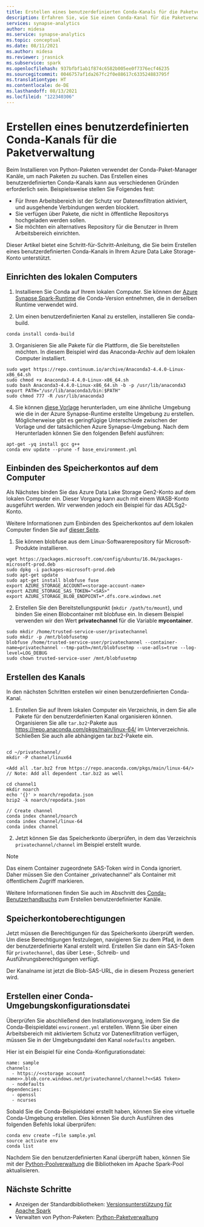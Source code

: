```yaml
---
title: Erstellen eines benutzerdefinierten Conda-Kanals für die Paketverwaltung
description: Erfahren Sie, wie Sie einen Conda-Kanal für die Paketverwaltung erstellen.
services: synapse-analytics
author: midesa
ms.service: synapse-analytics
ms.topic: conceptual
ms.date: 08/11/2021
ms.author: midesa
ms.reviewer: jrasnick
ms.subservice: spark
ms.openlocfilehash: 937bfbf1ab1f874c6582b005ee0f7376ecf46235
ms.sourcegitcommit: 0046757af1da267fc2f0e88617c633524883795f
ms.translationtype: HT
ms.contentlocale: de-DE
ms.lasthandoff: 08/13/2021
ms.locfileid: "122340306"
---
```

# <a name="create-a-custom-conda-channel-for-package-management"></a>Erstellen eines benutzerdefinierten Conda-Kanals für die Paketverwaltung 
Beim Installieren von Python-Paketen verwendet der Conda-Paket-Manager Kanäle, um nach Paketen zu suchen. Das Erstellen eines benutzerdefinierten Conda-Kanals kann aus verschiedenen Gründen erforderlich sein. Beispielsweise stellen Sie Folgendes fest:

- Für Ihren Arbeitsbereich ist der Schutz vor Datenexfiltration aktiviert, und ausgehende Verbindungen werden blockiert.  
- Sie verfügen über Pakete, die nicht in öffentliche Repositorys hochgeladen werden sollen.
- Sie möchten ein alternatives Repository für die Benutzer in Ihrem Arbeitsbereich einrichten.

Dieser Artikel bietet eine Schritt-für-Schritt-Anleitung, die Sie beim Erstellen eines benutzerdefinierten Conda-Kanals in Ihrem Azure Data Lake Storage-Konto unterstützt.

## <a name="set-up-your-local-machine"></a>Einrichten des lokalen Computers

1. Installieren Sie Conda auf Ihrem lokalen Computer. Sie können der [Azure Synapse Spark-Runtime](./apache-spark-version-support.md) die Conda-Version entnehmen, die in derselben Runtime verwendet wird.
   
2. Um einen benutzerdefinierten Kanal zu erstellen, installieren Sie conda-build.
```
conda install conda-build
```
3. Organisieren Sie alle Pakete für die Plattform, die Sie bereitstellen möchten. In diesem Beispiel wird das Anaconda-Archiv auf dem lokalen Computer installiert.

```
sudo wget https://repo.continuum.io/archive/Anaconda3-4.4.0-Linux-x86_64.sh 
sudo chmod +x Anaconda3-4.4.0-Linux-x86_64.sh  
sudo bash Anaconda3-4.4.0-Linux-x86_64.sh -b -p /usr/lib/anaconda3 
export PATH="/usr/lib/anaconda3/bin:$PATH" 
sudo chmod 777 -R /usr/lib/anaconda3  
```

4. Sie können [diese Vorlage](https://github.com/Azure-Samples/Synapse/blob/main/Spark/Python/base_environment.yml) herunterladen, um eine ähnliche Umgebung wie die in der Azure Synapse-Runtime erstellte Umgebung zu erstellen. Möglicherweise gibt es geringfügige Unterschiede zwischen der Vorlage und der tatsächlichen Azure Synapse-Umgebung. Nach dem Herunterladen können Sie den folgenden Befehl ausführen:
```
apt-get -yq install gcc g++
conda env update --prune -f base_environment.yml
```

## <a name="mount-the-storage-account-onto-your-machine"></a>Einbinden des Speicherkontos auf dem Computer
Als Nächstes binden Sie das Azure Data Lake Storage Gen2-Konto auf dem lokalen Computer ein. Dieser Vorgang kann auch mit einem WASB-Konto ausgeführt werden. Wir verwenden jedoch ein Beispiel für das ADLSg2-Konto. 
 
Weitere Informationen zum Einbinden des Speicherkontos auf dem lokalen Computer finden Sie auf [dieser Seite](https://github.com/Azure/azure-storage-fuse#blobfuse ). 

1. Sie können blobfuse aus dem Linux-Softwarerepository für Microsoft-Produkte installieren.

```
wget https://packages.microsoft.com/config/ubuntu/16.04/packages-microsoft-prod.deb 
sudo dpkg -i packages-microsoft-prod.deb 
sudo apt-get update 
sudo apt-get install blobfuse fuse 
export AZURE_STORAGE_ACCOUNT=<storage-account-name>
export AZURE_STORAGE_SAS_TOKEN="<SAS>" 
export AZURE_STORAGE_BLOB_ENDPOINT=*.dfs.core.windows.net
```

2. Erstellen Sie den Bereitstellungspunkt (```mkdir /path/to/mount```), und binden Sie einen Blobcontainer mit blobfuse ein. In diesem Beispiel verwenden wir den Wert **privatechannel** für die Variable **mycontainer**.
   
```
sudo mkdir /home/trusted-service-user/privatechannel 
sudo mkdir -p /mnt/blobfusetmp 
blobfuse /home/trusted-service-user/privatechannel --container-name=privatechannel --tmp-path=/mnt/blobfusetmp --use-adls=true --log-level=LOG_DEBUG 
sudo chown trusted-service-user /mnt/blobfusetmp 
```
## <a name="create-the-channel"></a>Erstellen des Kanals
In den nächsten Schritten erstellen wir einen benutzerdefinierten Conda-Kanal.

1. Erstellen Sie auf Ihrem lokalen Computer ein Verzeichnis, in dem Sie alle Pakete für den benutzerdefinierten Kanal organisieren können. Organisieren Sie alle ```tar.bz2```-Pakete aus https://repo.anaconda.com/pkgs/main/linux-64/ im Unterverzeichnis. Schließen Sie auch alle abhängigen tar.bz2-Pakete ein.
   
```

cd ~/privatechannel/ 
mkdir -P channel/linux64 

<Add all .tar.bz2 from https://repo.anaconda.com/pkgs/main/linux-64/> 
// Note: Add all dependent .tar.bz2 as well 

cd channel1 
mkdir noarch 
echo '{}' > noarch/repodata.json 
bzip2 -k noarch/repodata.json 

// Create channel 
conda index channel/noarch 
conda index channel/linux-64 
conda index channel
```

2. Jetzt können Sie das Speicherkonto überprüfen, in dem das Verzeichnis ```privatechannel/channel``` im Beispiel erstellt wurde.

>[!Note]
> Das einem Container zugeordnete SAS-Token wird in Conda ignoriert. Daher müssen Sie den Container „privatechannel“ als Container mit öffentlichem Zugriff markieren.


Weitere Informationen finden Sie auch im Abschnitt des [Conda-Benutzerhandbuchs](https://docs.conda.io/projects/conda/en/latest/user-guide/tasks/create-custom-channels.html) zum Erstellen benutzerdefinierter Kanäle. 

## <a name="storage-account-permissions"></a>Speicherkontoberechtigungen
Jetzt müssen die Berechtigungen für das Speicherkonto überprüft werden. Um diese Berechtigungen festzulegen, navigieren Sie zu dem Pfad, in dem der benutzerdefinierte Kanal erstellt wird. Erstellen Sie dann ein SAS-Token für ```privatechannel```, das über Lese-, Schreib- und Ausführungsberechtigungen verfügt. 

Der Kanalname ist jetzt die Blob-SAS-URL, die in diesem Prozess generiert wird.  

## <a name="create-a-sample-conda-environment-configuration-file"></a>Erstellen einer Conda-Umgebungskonfigurationsdatei
Überprüfen Sie abschließend den Installationsvorgang, indem Sie die Conda-Beispieldatei ```environment.yml``` erstellen. Wenn Sie über einen Arbeitsbereich mit aktiviertem Schutz vor Datenexfiltration verfügen, müssen Sie in der Umgebungsdatei den Kanal ``nodefaults`` angeben.

Hier ist ein Beispiel für eine Conda-Konfigurationsdatei:
```
name: sample 
channels: 
  - https://<<storage account name>>.blob.core.windows.net/privatechannel/channel?<<SAS Token>
  - nodefaults 
dependencies: 
  - openssl 
  - ncurses 
```
Sobald Sie die Conda-Beispieldatei erstellt haben, können Sie eine virtuelle Conda-Umgebung erstellen. Dies können Sie durch Ausführen des folgenden Befehls lokal überprüfen:

```
conda env create –file sample.yml  
source activate env 
conda list 
```
Nachdem Sie den benutzerdefinierten Kanal überprüft haben, können Sie mit der [Python-Poolverwaltung](./apache-spark-manage-python-packages.md) die Bibliotheken im Apache Spark-Pool aktualisieren.

## <a name="next-steps"></a>Nächste Schritte
- Anzeigen der Standardbibliotheken: [Versionsunterstützung für Apache Spark](apache-spark-version-support.md)
- Verwalten von Python-Paketen: [Python-Paketverwaltung](./apache-spark-manage-python-packages.md)


